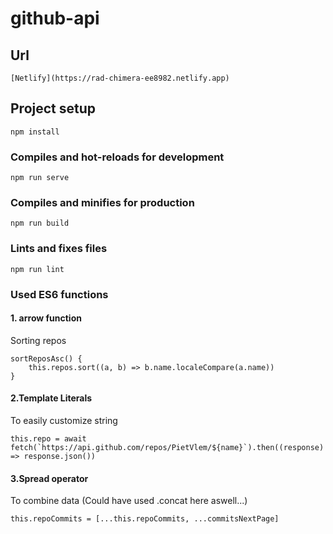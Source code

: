 # github-api

## Url
```
[Netlify](https://rad-chimera-ee8982.netlify.app)
```

## Project setup
```
npm install
```

### Compiles and hot-reloads for development
```
npm run serve
```

### Compiles and minifies for production
```
npm run build
```

### Lints and fixes files
```
npm run lint
```

### Used ES6 functions
#### 1. arrow function
Sorting repos
```
sortReposAsc() {
    this.repos.sort((a, b) => b.name.localeCompare(a.name))
}
```

#### 2.Template Literals
To easily customize string
```
this.repo = await fetch(`https://api.github.com/repos/PietVlem/${name}`).then((response) => response.json())
```

#### 3.Spread operator
To combine data (Could have used .concat here aswell...)
```
this.repoCommits = [...this.repoCommits, ...commitsNextPage]
````